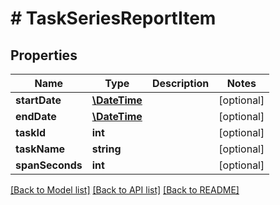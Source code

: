 # # TaskSeriesReportItem

## Properties

Name | Type | Description | Notes
------------ | ------------- | ------------- | -------------
**startDate** | [**\DateTime**](\DateTime.md) |  | [optional] 
**endDate** | [**\DateTime**](\DateTime.md) |  | [optional] 
**taskId** | **int** |  | [optional] 
**taskName** | **string** |  | [optional] 
**spanSeconds** | **int** |  | [optional] 

[[Back to Model list]](../../README.md#documentation-for-models) [[Back to API list]](../../README.md#documentation-for-api-endpoints) [[Back to README]](../../README.md)


